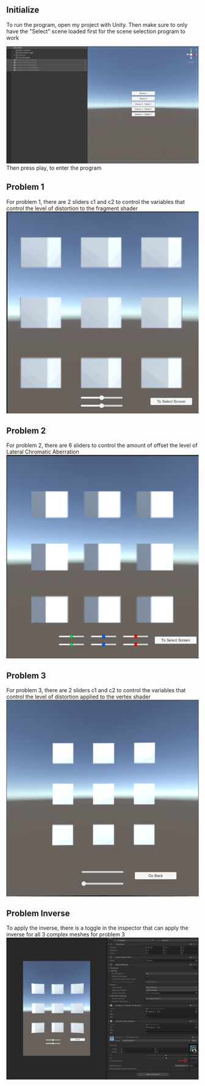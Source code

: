 ## Initialize

To run the program, open my project with Unity. Then make sure to only have the "Select" scene loaded first for the scene selection program to work

![How to Init](https://github.com/TimChenyu/ARVR-README/blob/main/arvr%20pics/HT%20-%20Init.png)
Then press play, to enter the program


## Problem 1
For problem 1, there are 2 sliders c1 and c2 to control the variables that control the level of distortion to the fragment shader
![How to Problem 1](https://github.com/TimChenyu/ARVR-README/blob/main/arvr%20pics/HT%20-%20Problem%201.png)

## Problem 2
For problem 2, there are 6 sliders to control the amount of offset the level of Lateral Chromatic Aberration
![How to Problem 2](https://github.com/TimChenyu/ARVR-README/blob/main/arvr%20pics/HT%20-%20Problem%202.png)

## Problem 3
For problem 3, there are 2 sliders c1 and c2 to control the variables that control the level of distortion applied to the vertex shader
![How to Problem 3](https://github.com/TimChenyu/ARVR-README/blob/main/arvr%20pics/HT%20-%20Problem%203.png)

## Problem Inverse
To apply the inverse, there is a toggle in the inspector that can apply the inverse for all 3 complex meshes for problem 3
![How to Inverse](https://github.com/TimChenyu/ARVR-README/blob/main/arvr%20pics/InkedHT%20-%20Inverse_LI.jpg)
